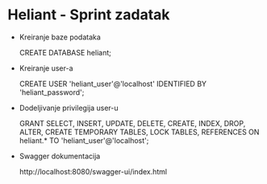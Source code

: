 # Heliant - Sprint zadatak

- Kreiranje baze podataka

	CREATE DATABASE heliant;

- Kreiranje user-a

	CREATE USER 'heliant_user'@'localhost' IDENTIFIED BY 'heliant_password';

- Dodeljivanje privilegija user-u

	GRANT SELECT, INSERT, UPDATE, DELETE, CREATE, INDEX, DROP, ALTER, CREATE TEMPORARY TABLES, 	LOCK TABLES, REFERENCES ON heliant.* TO 'heliant_user'@'localhost';
	
- Swagger dokumentacija

	http://localhost:8080/swagger-ui/index.html
